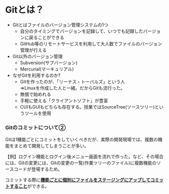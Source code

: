 # Gitとは？

- Gitとはファイルのバージョン管理システムの1つ
  - 自分のタイミングでバージョンを記録して、いつでも記録したバージョンに戻ることができる
  - GitHub等のリモートサービスを利用して大人数でファイルのバージョン管理が行える
- Git以外のバージョン管理
  - Subversion(サブバージョン)
  - Mercurial(マーキュリアル)
- なぜGitを利用するのか?
  - Gitを作ったのが、「リーナス・トーバルズ」という人  
    ⇒Linuxを作成した人と一緒。だからGitも流行った。
  - 無償で始めれる
  - 手軽に使える「クライアントソフト」が豊富  
  - CUIもGUIもどちらも存在する。授業ではSourceTree(ソースツリー)というツールを使用

### Gitのコミットについて②

Gitは1機能ごとにコミットをしていくべきだが、実際の開発現場では、複数の機能をまとめて開発してしまうことが多い。

【例】ログイン機能とログイン後メニュー画面を流れで作った。など、その場合には、Gitの変更には、Gitの変更の一覧(作業ツリーのファイル)に複数機能のソースコードが登場するため。

コミットする際に<u>**機能ごとに個別にファイルをステージングにアップしてコミットすること**</u>ができる。


